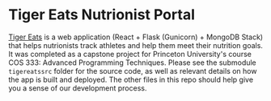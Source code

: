 # Tiger Eats Nutrionist Portal

[Tiger Eats](https://tigereats-dev.herokuapp.com/) is a web application (React + Flask (Gunicorn) + MongoDB Stack) that helps nutrionists track athletes and help them meet their nutrition goals. It was completed as a capstone project for Princeton University's course COS 333: Advanced Programming Techniques. Please see the submodule `tigereatssrc` folder for the source code, as well as relevant details on how the app is built and deployed. The other files in this repo should help give you a sense of our development process. 
